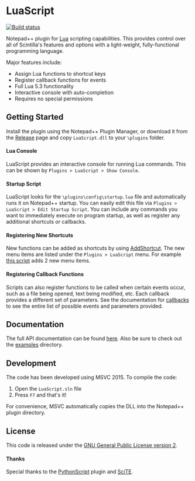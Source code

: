 # LuaScript

[![Build status](https://ci.appveyor.com/api/projects/status/lxmu20jgggdm0xl3/branch/master?svg=true)](https://ci.appveyor.com/project/dail8859/luascript/branch/master)

Notepad++ plugin for [Lua](http://www.lua.org/) scripting capabilities. This provides control over all of Scintilla's features and options with a light-weight, fully-functional programming language.

Major features include:

- Assign Lua functions to shortcut keys
- Register callback functions for events
- Full Lua 5.3 functionality
- Interactive console with auto-completion
- Requires no special permissions

## Getting Started
Install the plugin using the Notepad++ Plugin Manager, or download it from the [Release](https://github.com/dail8859/LuaScript/releases) page and copy `LuaScript.dll` to your `\plugins` folder.

#### Lua Console
LuaScript provides an interactive console for running Lua commands. This can be shown by `Plugins > LuaScript > Show Console`.

#### Startup Script
LuaScript looks for the `\plugins\config\startup.lua` file and automatically runs it on Notepad++ startup. You can easily edit this file via `Plugins > LuaScript > Edit Startup Script`. You can include any commands you want to immediately execute on program startup, as well as register any additional shortcuts or callbacks.

#### Registering New Shortcuts
New functions can be added as shortcuts by using [AddShortcut](https://dail8859.github.io/LuaScript/classes/Notepad.html#Notepad.AddShortcut). The new menu items are listed under the `Plugins > LuaScript` menu. For example [this script](https://dail8859.github.io/LuaScript/examples/visualstudiolinecopy.lua.html) adds 2 new menu items.

#### Registering Callback Functions
Scripts can also register functions to be called when certain events occur, such as a file being opened, text being modified, etc. Each callback provides a different set of parameters. See the documentation for [callbacks](https://dail8859.github.io/LuaScript/topics/callbacks.md.html) to see the entire list of possible events and parameters provided.

## Documentation
The full API documentation can be found [here](http://dail8859.github.io/LuaScript/). Also be sure to check out the [examples](/examples/) directory.

## Development
The code has been developed using MSVC 2015. To compile the code:

1. Open the `LuaScript.sln` file
1. Press `F7` and that's it!

For convenience, MSVC automatically copies the DLL into the Notepad++ plugin directory. 

## License
This code is released under the [GNU General Public License version 2](http://www.gnu.org/licenses/gpl-2.0.txt).

#### Thanks
Special thanks to the [PythonScript](https://github.com/bruderstein/PythonScript) plugin and [SciTE](http://www.scintilla.org/SciTE.html).
